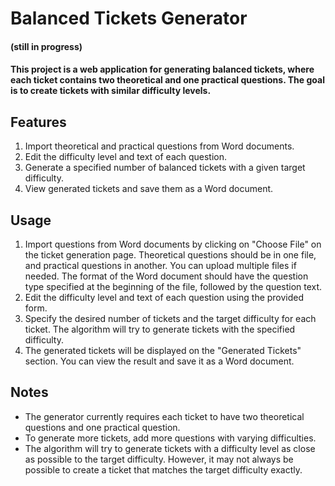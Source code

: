 # Balanced Tickets Generator

#### (still in progress)

#### This project is a web application for generating balanced tickets, where each ticket contains two theoretical and one practical questions. The goal is to create tickets with similar difficulty levels.

## Features
 1. Import theoretical and practical questions from Word documents.
 2. Edit the difficulty level and text of each question.
 3. Generate a specified number of balanced tickets with a given target difficulty.
 4. View generated tickets and save them as a Word document.

## Usage
1. Import questions from Word documents by clicking on "Choose File" on the ticket generation page. Theoretical questions should be in one file, and practical questions in another. You can upload multiple files if needed. The format of the Word document should have the question type specified at the beginning of the file, followed by the question text.
2. Edit the difficulty level and text of each question using the provided form.
3. Specify the desired number of tickets and the target difficulty for each ticket. The algorithm will try to generate tickets with the specified difficulty.
4. The generated tickets will be displayed on the "Generated Tickets" section. You can view the result and save it as a Word document.

## Notes
* The generator currently requires each ticket to have two theoretical questions and one practical question.
* To generate more tickets, add more questions with varying difficulties.
* The algorithm will try to generate tickets with a difficulty level as close as possible to the target difficulty. However, it may not always be possible to create a ticket that matches the target difficulty exactly.
